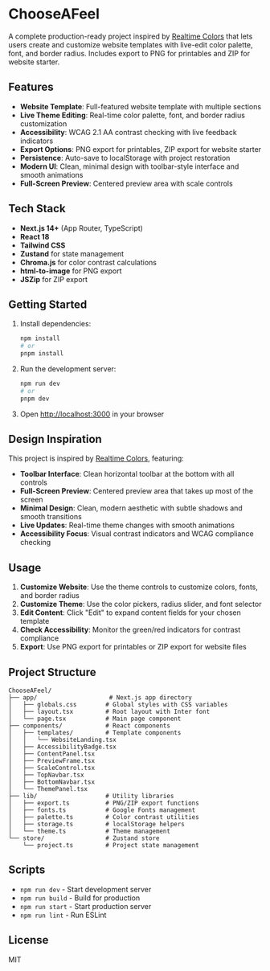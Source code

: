 # ChooseAFeel

A complete production-ready project inspired by [Realtime Colors](https://www.realtimecolors.com/) that lets users create and customize website templates with live-edit color palette, font, and border radius. Includes export to PNG for printables and ZIP for website starter.

## Features

- **Website Template**: Full-featured website template with multiple sections
- **Live Theme Editing**: Real-time color palette, font, and border radius customization
- **Accessibility**: WCAG 2.1 AA contrast checking with live feedback indicators
- **Export Options**: PNG export for printables, ZIP export for website starter
- **Persistence**: Auto-save to localStorage with project restoration
- **Modern UI**: Clean, minimal design with toolbar-style interface and smooth animations
- **Full-Screen Preview**: Centered preview area with scale controls

## Tech Stack

- **Next.js 14+** (App Router, TypeScript)
- **React 18**
- **Tailwind CSS**
- **Zustand** for state management
- **Chroma.js** for color contrast calculations
- **html-to-image** for PNG export
- **JSZip** for ZIP export

## Getting Started

1. Install dependencies:
   ```bash
   npm install
   # or
   pnpm install
   ```

2. Run the development server:
   ```bash
   npm run dev
   # or
   pnpm dev
   ```

3. Open [http://localhost:3000](http://localhost:3000) in your browser

## Design Inspiration

This project is inspired by [Realtime Colors](https://www.realtimecolors.com/), featuring:
- **Toolbar Interface**: Clean horizontal toolbar at the bottom with all controls
- **Full-Screen Preview**: Centered preview area that takes up most of the screen
- **Minimal Design**: Clean, modern aesthetic with subtle shadows and smooth transitions
- **Live Updates**: Real-time theme changes with smooth animations
- **Accessibility Focus**: Visual contrast indicators and WCAG compliance checking

## Usage

1. **Customize Website**: Use the theme controls to customize colors, fonts, and border radius
2. **Customize Theme**: Use the color pickers, radius slider, and font selector
3. **Edit Content**: Click "Edit" to expand content fields for your chosen template
4. **Check Accessibility**: Monitor the green/red indicators for contrast compliance
5. **Export**: Use PNG export for printables or ZIP export for website files

## Project Structure

```
ChooseAFeel/
├── app/                    # Next.js app directory
│   ├── globals.css        # Global styles with CSS variables
│   ├── layout.tsx         # Root layout with Inter font
│   └── page.tsx           # Main page component
├── components/            # React components
│   ├── templates/         # Template components
│   │   └── WebsiteLanding.tsx
│   ├── AccessibilityBadge.tsx
│   ├── ContentPanel.tsx
│   ├── PreviewFrame.tsx
│   ├── ScaleControl.tsx
│   ├── TopNavbar.tsx
│   ├── BottomNavbar.tsx
│   └── ThemePanel.tsx
├── lib/                   # Utility libraries
│   ├── export.ts          # PNG/ZIP export functions
│   ├── fonts.ts           # Google Fonts management
│   ├── palette.ts         # Color contrast utilities
│   ├── storage.ts         # localStorage helpers
│   └── theme.ts           # Theme management
└── store/                 # Zustand store
    └── project.ts         # Project state management
```

## Scripts

- `npm run dev` - Start development server
- `npm run build` - Build for production
- `npm run start` - Start production server
- `npm run lint` - Run ESLint

## License

MIT
